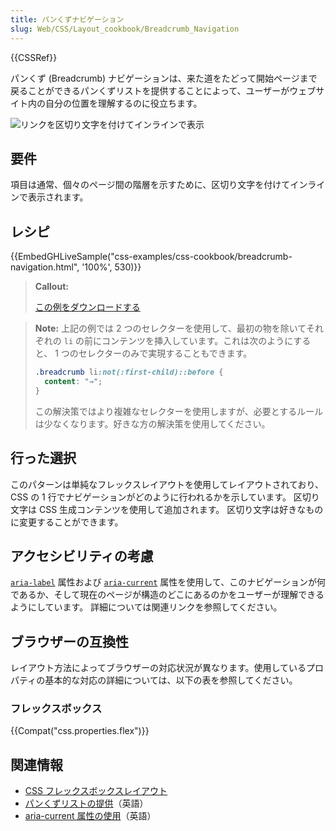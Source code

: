 ```yaml
---
title: パンくずナビゲーション
slug: Web/CSS/Layout_cookbook/Breadcrumb_Navigation
---
```

{{CSSRef}}

パンくず (Breadcrumb) ナビゲーションは、来た道をたどって開始ページまで戻ることができるパンくずリストを提供することによって、ユーザーがウェブサイト内の自分の位置を理解するのに役立ちます。

![リンクを区切り文字を付けてインラインで表示](breadcrumb-navigation.png)

## 要件

項目は通常、個々のページ間の階層を示すために、区切り文字を付けてインラインで表示されます。

## レシピ

{{EmbedGHLiveSample("css-examples/css-cookbook/breadcrumb-navigation.html", '100%', 530)}}

> **Callout:**
>
> [この例をダウンロードする](https://github.com/mdn/css-examples/blob/master/css-cookbook/breadcrumb-navigation--download.html)

> **Note:** 上記の例では 2 つのセレクターを使用して、最初の物を除いてそれぞれの `li` の前にコンテンツを挿入しています。これは次のようにすると、 1 つのセレクターのみで実現することもできます。
>
> ```css
> .breadcrumb li:not(:first-child)::before {
>   content: "→";
> }
> ```
>
> この解決策ではより複雑なセレクターを使用しますが、必要とするルールは少なくなります。好きな方の解決策を使用してください。

## 行った選択

このパターンは単純なフレックスレイアウトを使用してレイアウトされており、CSS の 1 行でナビゲーションがどのように行われるかを示しています。 区切り文字は CSS 生成コンテンツを使用して追加されます。 区切り文字は好きなものに変更することができます。

## アクセシビリティの考慮

[`aria-label`](/en-US/docs/Web/Accessibility/ARIA/Attributes/aria-label) 属性および [`aria-current`](/en-US/docs/Web/Accessibility/ARIA/Attributes/aria-current) 属性を使用して、このナビゲーションが何であるか、そして現在のページが構造のどこにあるのかをユーザーが理解できるようにしています。 詳細については関連リンクを参照してください。

## ブラウザーの互換性

レイアウト方法によってブラウザーの対応状況が異なります。使用しているプロパティの基本的な対応の詳細については、以下の表を参照してください。

### フレックスボックス

{{Compat("css.properties.flex")}}

## 関連情報

- [CSS フレックスボックスレイアウト](/ja/docs/Web/CSS/CSS_Flexible_Box_Layout)
- [パンくずリストの提供](https://www.w3.org/TR/WCAG20-TECHS/G65.html)（英語）
- [aria-current 属性の使用](https://tink.uk/using-the-aria-current-attribute/)（英語）
